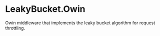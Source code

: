# LeakyBucket.Owin
Owin middleware that implements the leaky bucket algorithm for request throttling.
